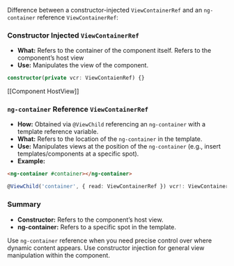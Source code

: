 Difference between a constructor-injected `ViewContainerRef` and an `ng-container` reference `ViewContainerRef`:

### Constructor Injected `ViewContainerRef`

- **What:** Refers to the container of the component itself. Refers to the component’s host view
- **Use:** Manipulates the view of the component.

```typescript
constructor(private vcr: ViewContaienRef) {}
```

[[Component HostView]]
### `ng-container` Reference `ViewContainerRef`

- **How:** Obtained via `@ViewChild` referencing an `ng-container` with a template reference variable.
- **What:** Refers to the location of the `ng-container` in the template.
- **Use:** Manipulates views at the position of the `ng-container` (e.g., insert templates/components at a specific spot).
- **Example:**
  
```html
<ng-container #container></ng-container>
```

```typescript
@ViewChild('container', { read: ViewContainerRef }) vcr!: ViewContainerRef;
```
### Summary

- **Constructor:** Refers to the component’s host view.
- **ng-container:** Refers to a specific spot in the template.

Use `ng-container` reference when you need precise control over where dynamic content appears. Use constructor injection for general view manipulation within the component.
